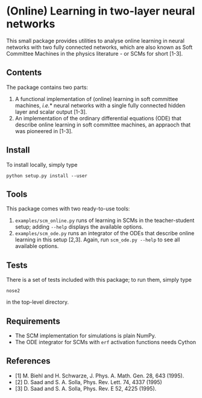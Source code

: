 (Online) Learning in two-layer neural networks
==================================

This small package provides utilities to analyse online learning in neural
networks with two fully connected networks, which are also known as Soft
Committee Machines in the physics literature - or SCMs for short [1-3].

Contents
---------

The package contains two parts:

1. A functional implementation of (online) learning in soft committee machines,
   *i.e.** neural networks with a single fully connected hidden layer and scalar
   output [1-3].
2. An implementation of the ordinary differential equations (ODE) that describe
   online learning in soft committee machines, an appraoch that was pioneered in
   [1-3].

Install
-------

To install locally, simply type
```
python setup.py install --user
```

Tools
--------

This package comes with two ready-to-use tools:

1. ```examples/scm_online.py``` runs of learning in SCMs in the teacher-student
   setup; adding ```--help``` displays the available options.
2. ```examples/scm_ode.py``` runs an integrator of the ODEs that describe online
   learning in this setup [2,3]. Again, run ```scm_ode.py --help``` to see all
   available options.


Tests
------

There is a set of tests included with this package; to run them, simply type 
```
nose2
```
in the top-level directory.


Requirements
------------

* The SCM implementation for simulations is plain NumPy.
* The ODE integrator for SCMs with `erf` activation functions needs Cython

References
------------

* [1] M. Biehl and H. Schwarze, J. Phys. A. Math. Gen. 28, 643 (1995).
* [2] D. Saad and S. A. Solla, Phys. Rev. Lett. 74, 4337 (1995)
* [3] D. Saad and S. A. Solla, Phys. Rev. E 52, 4225 (1995).
